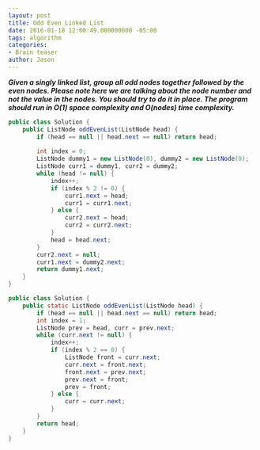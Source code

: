 ```yaml
---
layout: post
title: Odd Even Linked List
date: 2016-01-18 12:00:49.000000000 -05:00
tags: algorithm
categories:
- Brain teaser
author: Jason
---
```

<p><strong><em>Given a singly linked list, group all odd nodes together followed by the even nodes. Please note here we are talking about the node number and not the value in the nodes. You should try to do it in place. The program should run in O(1) space complexity and O(nodes) time complexity.</em></strong></p>


``` java
public class Solution {
    public ListNode oddEvenList(ListNode head) {
        if (head == null || head.next == null) return head;
        
        int index = 0;
        ListNode dummy1 = new ListNode(0), dummy2 = new ListNode(0);
        ListNode curr1 = dummy1, curr2 = dummy2;
        while (head != null) {
            index++;
            if (index % 2 != 0) {
                curr1.next = head;
                curr1 = curr1.next;
            } else {
                curr2.next = head;
                curr2 = curr2.next;
            }
            head = head.next;
        }
        curr2.next = null;
        curr1.next = dummy2.next;
        return dummy1.next;
    }
}
```
``` java
public class Solution {
    public static ListNode oddEvenList(ListNode head) {
        if (head == null || head.next == null) return head;
        int index = 1;
        ListNode prev = head, curr = prev.next;
        while (curr.next != null) {
            index++;
            if (index % 2 == 0) {
                ListNode front = curr.next;
                curr.next = front.next;
                front.next = prev.next;
                prev.next = front;
                prev = front;
            } else {
                curr = curr.next;
            }
        }
        return head;
    }
}
```
